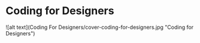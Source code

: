 # Coding for Designers

![alt text](Coding For Designers/cover-coding-for-designers.jpg "Coding for Designers")
